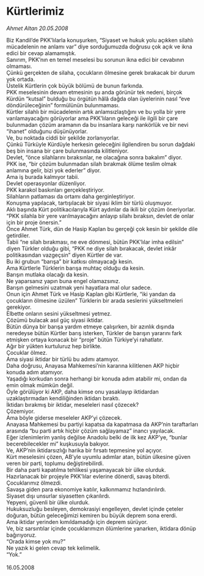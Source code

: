 # Kürtlerimiz

*Ahmet Altan 20.05.2008*

<div class="taraf_structure_2col_1zq">
<div class="margen_n">



 <p>Biz Kandil’de PKK’lılarla konuşurken, “Siyaset ve hukuk yolu açıkken silahlı mücadelenin ne anlamı var” diye sorduğumuzda doğrusu çok açık ve ikna edici bir cevap alamamıştık.<br/>
Sanırım, PKK’nın en temel meselesi bu sorunun ikna edici bir cevabının olmaması.<br/>
Çünkü gerçekten de silaha, çocukların ölmesine gerek bırakacak bir durum yok ortada.<br/>
Üstelik Kürtlerin çok büyük bölümü de bunun farkında.<br/>
PKK meselesinin devam etmesinin şu anda görünür tek nedeni, birçok Kürdün “kutsal” bulduğu bu örgütün hâlâ dağda olan üyelerinin nasıl “eve döndürüleceğinin” formülünün bulunmaması.<br/>
Kürtler silahlı bir mücadelenin artık anlamsızlaştığını ve bu yolla bir yere varılamayacağını görüyorlar ama PKK’lıların geleceği ile ilgili bir çare bulunmadan çözüm aramanın da bu insanlara karşı nankörlük ve bir nevi “ihanet” olduğunu düşünüyorlar.<br/>
Ve, bu noktada ciddi bir şekilde zorlanıyorlar.<br/>
Çünkü Türküyle Kürdüyle herkesin geleceğini ilgilendiren bu sorun dağdaki beş bin insana bir çare bulunmasında kilitleniyor.<br/>
Devlet, “önce silahlarını bıraksınlar, ne olacağına sonra bakalım” diyor.<br/>
PKK ise, “bir çözüm bulunmadan silah bırakmak ölüme teslim olmak anlamına gelir, bizi yok ederler” diyor.<br/>
Ama iş burada kalmıyor tabii.<br/>
Devlet operasyonlar düzenliyor.<br/>
PKK karakol baskınları gerçekleştiriyor.<br/>
Silahların patlaması da ortamı daha gerginleştiriyor.<br/>
Konuşma yapılacak, tartışılacak bir siyasi iklim bir türlü oluşmuyor.<br/>
Aklı başında Kürt politikacılarıyla Kürt aydınlar da ikili bir çözüm öneriyorlar.<br/>
“PKK silahla bir yere varılmayacağını anlayıp silahı bıraksın, devlet de onlar için bir proje önersin.”<br/>
Önce Ahmet Türk, dün de Hasip Kaplan bu gerçeği çok kesin bir şekilde dile getirdiler.<br/>
Tabii “ne silah bırakması, ne eve dönmesi, bütün PKK’lılar imha edilsin” diyen Türkler olduğu gibi, “PKK ne diye silah bırakacak, devlet inkâr politikasından vazgeçsin” diyen Kürtler de var.<br/>
Bu iki grubun “barışa” bir katkısı olmayacağı kesin.<br/>
Ama Kürtlerle Türklerin barışa muhtaç olduğu da kesin.<br/>
Barışın mutlaka olacağı da kesin.<br/>
Ne yaparsanız yapın buna engel olamazsınız.<br/>
Barışın gelmesini uzatmak yeni hayatlara mal olur sadece.<br/>
Onun için Ahmet Türk ve Hasip Kaplan gibi Kürtlerle, “iki yandan da çocukların ölmesine üzülen” Türklerin bir arada seslerini yükseltmeleri gerekiyor.<br/>
Elbette onların sesini yükseltmesi yetmez.<br/>
Çözümü bulacak asıl güç siyasi iktidar.<br/>
Bütün dünya bir barışa yardım etmeye çalışırken, bir azınlık dışında neredeyse bütün Kürtler barış isterken, Türkler de barışın yararını fark etmişken ortaya konacak bir “proje” bütün Türkiye’yi rahatlatır.<br/>
Ağır bir yükten kurtuluruz hep birlikte.<br/>
Çocuklar ölmez.<br/>
Ama siyasi iktidar bir türlü bu adımı atamıyor.<br/>
Daha doğrusu, Anayasa Mahkemesi’nin kararına kilitlenen AKP hiçbir konuda adım atamıyor.<br/>
Yaşadığı korkudan sonra herhangi bir konuda adım atabilir mi, ondan da emin olmak mümkün değil.<br/>
Öyle görülüyor ki AKP, daha kimse onu yasaklayıp iktidardan uzaklaştırmadan kendiliğinden iktidarı bıraktı.<br/>
İktidarı bırakmış bir iktidar, meseleleri nasıl çözecek?<br/>
Çözemiyor.<br/>
Ama böyle giderse meseleler AKP’yi çözecek.<br/>
Anayasa Mahkemesi bu partiyi kapatsa da kapatmasa da AKP’nin taraftarları arasında “bu parti artık hiçbir çözüm sağlayamaz” inancı yayılacak.<br/>
Eğer izlenimlerim yanlış değilse Anadolu belki de ilk kez AKP’ye, “bunlar becerebilecekler mi” kuşkusuyla bakıyor.<br/>
Ve, AKP’nin iktidarsızlığı harika bir fırsatı tepmesine yol açıyor.<br/>
Kürt meselesini çözen, AB’yle uyumlu adımlar atan, bütün ülkesine güven veren bir parti, toplumu değiştirebilirdi.<br/>
Bir daha parti kapatılma tehlikesi yaşamayacak bir ülke olurduk.<br/>
Hazırlanacak bir projeyle PKK’lılar evlerine dönerdi, savaş biterdi.<br/>
Çocuklarımız ölmezdi.<br/>
Savaşa giden para ekonomiye katılır, kalkınmamız hızlandırılırdı.<br/>
Siyaset dışı unsurlar siyasetten çıkarılırdı.<br/>
Yepyeni, güvenli bir ülke olurduk.<br/>
Hukuksuzluğu besleyen, demokrasiyi engelleyen, devlet içinde çeteler doğuran, bütün geleceğimizi kemiren bu büyük deprem sona ererdi.<br/>
Ama iktidar yerinden kımıldamadığı için deprem sürüyor.<br/>
Ve, biz sarsıntılar içinde çocuklarımızın ölümlerine yanarken, iktidara dönüp bağırıyoruz.<br/>
“Orada kimse yok mu?”<br/>
Ne yazık ki gelen cevap tek kelimelik.<br/>
“Yok.”<br/>
<br/>
16.05.2008</p>
<br/>
<br/>
<br/>



<br/>


<div id="taraf_not">
</div>

</div>


</div>

